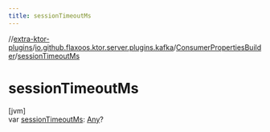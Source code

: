 ```yaml
---
title: sessionTimeoutMs
---
```

//[extra-ktor-plugins](../../../index.md)/[io.github.flaxoos.ktor.server.plugins.kafka](../index.md)/[ConsumerPropertiesBuilder](index.md)/[sessionTimeoutMs](session-timeout-ms.md)



# sessionTimeoutMs



[jvm]\
var [sessionTimeoutMs](session-timeout-ms.md): [Any](https://kotlinlang.org/api/latest/jvm/stdlib/kotlin/-any/index.md)?




